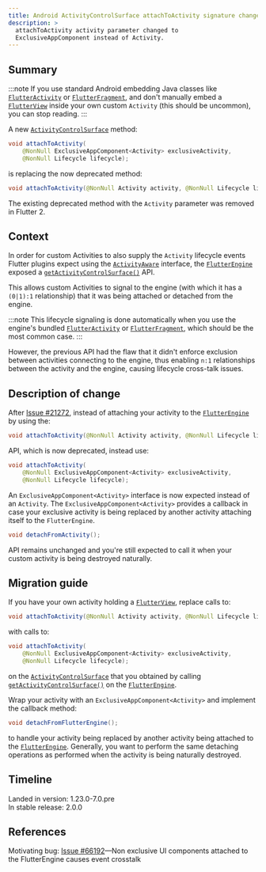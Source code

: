 ```yaml
---
title: Android ActivityControlSurface attachToActivity signature change
description: >
  attachToActivity activity parameter changed to
  ExclusiveAppComponent instead of Activity.
---
```


## Summary

:::note
If you use standard Android embedding Java classes like
[`FlutterActivity`][] or [`FlutterFragment`][],
and don't manually embed a [`FlutterView`][]
inside your own custom `Activity` (this should be uncommon),
you can stop reading.
:::

A new [`ActivityControlSurface`][] method:

```java
void attachToActivity(
    @NonNull ExclusiveAppComponent<Activity> exclusiveActivity,
    @NonNull Lifecycle lifecycle);
```

is replacing the now deprecated method:

```java
void attachToActivity(@NonNull Activity activity, @NonNull Lifecycle lifecycle);
```

The existing deprecated method with the `Activity`
parameter was removed in Flutter 2.

## Context

In order for custom Activities to also supply the `Activity`
lifecycle events Flutter plugins expect using the
[`ActivityAware`][] interface, the [`FlutterEngine`][]
exposed a [`getActivityControlSurface()`][] API.

This allows custom Activities to signal to the engine
(with which it has a `(0|1):1` relationship) that
it was being attached or detached from the engine.

:::note
This lifecycle signaling is done automatically when you
use the engine's bundled [`FlutterActivity`][]
or [`FlutterFragment`][], which should be the most
common case.
:::

However, the previous API had the flaw that it didn't
enforce exclusion between activities connecting to
the engine, thus enabling `n:1` relationships between
the activity and the engine,
causing lifecycle cross-talk issues.

## Description of change

After [Issue #21272][], instead of attaching your activity
to the [`FlutterEngine`][] by using the:

```java
void attachToActivity(@NonNull Activity activity, @NonNull Lifecycle lifecycle);
```

API, which is now deprecated, instead use:

```java
void attachToActivity(
    @NonNull ExclusiveAppComponent<Activity> exclusiveActivity,
    @NonNull Lifecycle lifecycle);
```

An `ExclusiveAppComponent<Activity>` interface
is now expected instead of an `Activity`.
The `ExclusiveAppComponent<Activity>` provides a callback
in case your exclusive activity is being replaced by
another activity attaching itself to the `FlutterEngine`.

```java
void detachFromActivity();
```

API remains unchanged and you're still expected
to call it when your custom
activity is being destroyed naturally.

## Migration guide

If you have your own activity holding a
[`FlutterView`][], replace calls to:

```java
void attachToActivity(@NonNull Activity activity, @NonNull Lifecycle lifecycle);
```

with calls to:

```java
void attachToActivity(
    @NonNull ExclusiveAppComponent<Activity> exclusiveActivity,
    @NonNull Lifecycle lifecycle);
```

on the [`ActivityControlSurface`][] that you obtained by calling
[`getActivityControlSurface()`][] on the [`FlutterEngine`][].

Wrap your activity with an `ExclusiveAppComponent<Activity>`
and implement the callback method:

```java
void detachFromFlutterEngine();
```

to handle your activity being replaced by another
activity being attached to the [`FlutterEngine`][].
Generally, you want to perform the same detaching operations
as performed when the activity is being naturally destroyed.

## Timeline

Landed in version: 1.23.0-7.0.pre<br>
In stable release: 2.0.0

## References

Motivating bug: [Issue #66192][]—Non exclusive
UI components attached to the FlutterEngine causes
event crosstalk


[`ActivityAware`]: {{site.api}}javadoc/io/flutter/embedding/engine/plugins/activity/ActivityAware.html
[`ActivityControlSurface`]: {{site.api}}javadoc/io/flutter/embedding/engine/plugins/activity/ActivityControlSurface.html
[`FlutterActivity`]: {{site.api}}javadoc/io/flutter/embedding/android/FlutterActivity.html
[`FlutterEngine`]: {{site.api}}javadoc/io/flutter/embedding/engine/FlutterEngine.html
[`FlutterFragment`]: {{site.api}}javadoc/io/flutter/embedding/android/FlutterFragment.html
[`FlutterView`]: {{site.api}}javadoc/io/flutter/view/FlutterView.html
[`getActivityControlSurface()`]: {{site.api}}javadoc/io/flutter/embedding/engine/FlutterEngine.html#getActivityControlSurface--
[Issue #66192]: {{site.repo.flutter}}issues/66192.
[Issue #21272]: {{site.repo.engine}}pull/21272
